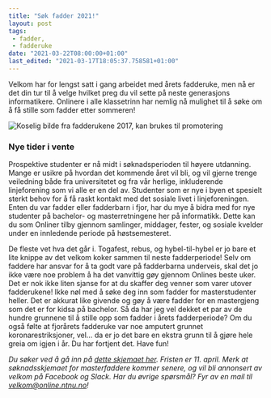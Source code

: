 ```yaml
---
title: "Søk fadder 2021!"
layout: post
tags: 
 - fadder,
 - fadderuke
date: "2021-03-22T08:00:00+01:00"
last_edited: "2021-03-17T18:05:37.758581+01:00"
---
```

Velkom har for lengst satt i gang arbeidet med årets fadderuke, men nå er det din tur til å velge hvilket preg du vil sette på neste generasjons informatikere. Onlinere i alle klassetrinn har nemlig nå mulighet til å søke om å få stille som fadder etter sommeren!

![Koselig bilde fra fadderukene 2017, kan brukes til promotering](https://online.ntnu.no/media/images/responsive/34a15dcf-66da-4ff5-9405-8e154a5bfe03.jpeg)

### Nye tider i vente
Prospektive studenter er nå midt i søknadsperioden til høyere utdanning. Mange er usikre på hvordan det kommende året vil bli, og vil gjerne trenge veiledning både fra universitetet og fra vår herlige, inkluderende linjeforening som vi alle er en del av. Studenter som er nye i byen et spesielt sterkt behov for å få raskt kontakt med det sosiale livet i linjeforeningen. Enten du var fadder eller fadderbarn i fjor, har du mye å bidra med for nye studenter på bachelor- og masterretningene her på informatikk. Dette kan du som Onliner tilby gjennom samlinger, middager, fester, og sosiale kvelder under en innledende periode på høstsemesteret.

De fleste vet hva det går i. Togafest, rebus, og hybel-til-hybel er jo bare et lite knippe av det velkom koker sammen til neste fadderperiode! Selv om faddere har ansvar for å ta godt vare på fadderbarna underveis, skal det jo ikke være noe problem å ha det vanvittig gøy gjennom Onlines beste uker. Det er nok ikke liten sjanse for at du skaffer deg venner som varer utover fadderukene! Ikke nøl med å søke deg inn som fadder for masterstudenter heller. Det er akkurat like givende og gøy å være fadder for en mastergjeng som det er for kidsa på bachelor. Så da har jeg vel dekket et par av de hundre grunnene til å stille opp som fadder i årets fadderperiode? Om du også følte at fjorårets fadderuke var noe amputert grunnet koronarestriksjoner, vel… da er jo det bare en ekstra grunn til å gjøre hele greia om igjen i år. Du har fortjent det. Have fun!



*Du søker ved å gå inn på [dette skjemaet her](https://docs.google.com/forms/d/e/1FAIpQLSeFONs6tweZBsbdPAInm_eujWE0d_hbf3Ft8anieZzoD5tVNQ/viewform?fbclid=IwAR0y4l5YcpHXysW4pvxpGDg2-Tfk59f7GMKlcYvTknkcYoOh_AWeAXyvzMU). Fristen er 11. april. Merk at søknadsskjemaet for masterfaddere kommer senere, og vil bli annonsert av velkom på Facebook og Slack. Har du øvrige spørsmål? Fyr av en mail til velkom@online.ntnu.no!*